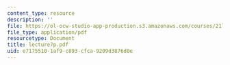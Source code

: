```yaml
---
content_type: resource
description: ''
file: https://ol-ocw-studio-app-production.s3.amazonaws.com/courses/21l-701-literary-interpretation-interpreting-poetry-fall-2003/e71755101af9c893cfca9209d3876d0e_lecture7p.pdf
file_type: application/pdf
resourcetype: Document
title: lecture7p.pdf
uid: e7175510-1af9-c893-cfca-9209d3876d0e
---
```

